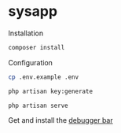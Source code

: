 # sysapp

Installation
```sh
composer install
```
Configuration

```sh
cp .env.example .env 

php artisan key:generate

php artisan serve
```
Get and install the
[debugger bar](https://packagist.org/packages/barryvdh/laravel-debugbar)
